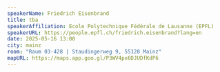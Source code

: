 ```yaml
---
speakerName: Friedrich Eisenbrand
title: tba
speakerAffiliation: Ecole Polytechnique Fédérale de Lausanne (EPFL)
speakerURL: https://people.epfl.ch/friedrich.eisenbrand?lang=en
date: 2025-05-16 13:00
city: mainz
room: "Raum 03-428 | Staudingerweg 9, 55128 Mainz"
mapURL: https://maps.app.goo.gl/P3WV4px6DJUDfKdP6
---
```

